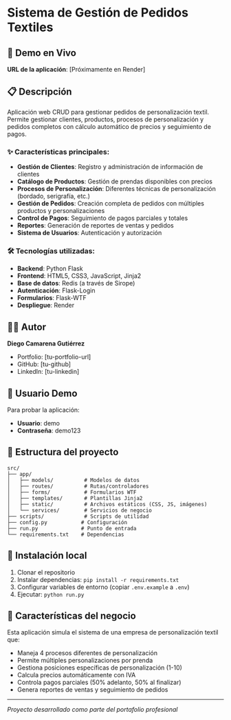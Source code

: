 # Sistema de Gestión de Pedidos Textiles

## 🌟 Demo en Vivo
**URL de la aplicación**: [Próximamente en Render]

## 📋 Descripción
Aplicación web CRUD para gestionar pedidos de personalización textil. Permite gestionar clientes, productos, procesos de personalización y pedidos completos con cálculo automático de precios y seguimiento de pagos.

### ✨ Características principales:
- **Gestión de Clientes**: Registro y administración de información de clientes
- **Catálogo de Productos**: Gestión de prendas disponibles con precios
- **Procesos de Personalización**: Diferentes técnicas de personalización (bordado, serigrafía, etc.)
- **Gestión de Pedidos**: Creación completa de pedidos con múltiples productos y personalizaciones
- **Control de Pagos**: Seguimiento de pagos parciales y totales
- **Reportes**: Generación de reportes de ventas y pedidos
- **Sistema de Usuarios**: Autenticación y autorización

### 🛠️ Tecnologías utilizadas:
- **Backend**: Python Flask
- **Frontend**: HTML5, CSS3, JavaScript, Jinja2
- **Base de datos**: Redis (a través de Sirope)
- **Autenticación**: Flask-Login
- **Formularios**: Flask-WTF
- **Despliegue**: Render

## 👨‍💻 Autor
**Diego Camarena Gutiérrez**
- Portfolio: [tu-portfolio-url]
- GitHub: [tu-github]
- LinkedIn: [tu-linkedin]

## 🚀 Usuario Demo
Para probar la aplicación:
- **Usuario**: demo
- **Contraseña**: demo123

## 📁 Estructura del proyecto
```
src/
├── app/
│   ├── models/          # Modelos de datos
│   ├── routes/          # Rutas/controladores
│   ├── forms/           # Formularios WTF
│   ├── templates/       # Plantillas Jinja2
│   ├── static/          # Archivos estáticos (CSS, JS, imágenes)
│   └── services/        # Servicios de negocio
├── scripts/             # Scripts de utilidad
├── config.py           # Configuración
├── run.py              # Punto de entrada
└── requirements.txt    # Dependencias
```

## 🔧 Instalación local

1. Clonar el repositorio
2. Instalar dependencias: `pip install -r requirements.txt`
3. Configurar variables de entorno (copiar `.env.example` a `.env`)
4. Ejecutar: `python run.py`

## 📝 Características del negocio

Esta aplicación simula el sistema de una empresa de personalización textil que:
- Maneja 4 procesos diferentes de personalización
- Permite múltiples personalizaciones por prenda
- Gestiona posiciones específicas de personalización (1-10)
- Calcula precios automáticamente con IVA
- Controla pagos parciales (50% adelanto, 50% al finalizar)
- Genera reportes de ventas y seguimiento de pedidos

---
*Proyecto desarrollado como parte del portafolio profesional*
